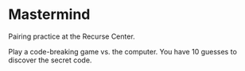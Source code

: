 # Mastermind
Pairing practice at the Recurse Center. 

Play a code-breaking game vs. the computer. You have 10 guesses to discover the secret code.
